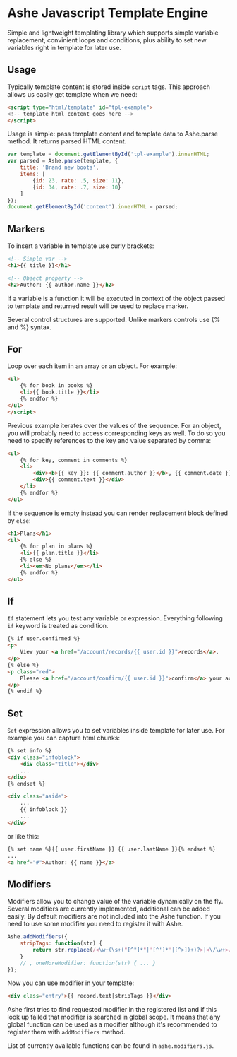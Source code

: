 # Ashe Javascript Template Engine

Simple and lightweight templating library which supports simple variable replacement, convinient loops and conditions, plus ability to set new variables right in template for later use. 

## Usage

Typically template content is stored inside `script` tags. This approach allows us easily get template when we need:

```html
<script type="html/template" id="tpl-example">
<!-- template html content goes here -->
</script>
```

Usage is simple: pass template content and template data to Ashe.parse method. It returns parsed HTML content.

```javascript
var template = document.getElementById('tpl-example').innerHTML;
var parsed = Ashe.parse(template, {
    title: 'Brand new boots',
    items: [
        {id: 23, rate: .5, size: 11},
        {id: 34, rate: .7, size: 10}
    ]
});
document.getElementById('content').innerHTML = parsed;
```

## Markers

To insert a variable in template use curly brackets:

```html
<!-- Simple var -->
<h1>{{ title }}</h1>

<!-- Object property -->
<h2>Author: {{ author.name }}</h2>
```

If a variable is a function it will be executed in context of the object passed to template and returned result will be used to replace marker.


Several control structures are supported. Unlike markers controls use {% and %} syntax.

## For

Loop over each item in an array or an object. For example:

```html
<ul>
    {% for book in books %}
    <li>{{ book.title }}</li>
    {% endfor %}
</ul>
</script>
```

Previous example iterates over the values of the sequence. For an object, you will probably need to access corresponding keys as well. To do so you need to specify references to the key and value separated by comma:

```html
<ul>
    {% for key, comment in comments %}
    <li>
        <div><b>{{ key }}: {{ comment.author }}</b>, {{ comment.date }}</div>
        <div>{{ comment.text }}</div>
    </li>
    {% endfor %}
</ul>
```

If the sequence is empty instead you can render replacement block defined by `else`:

```html
<h1>Plans</h1>
<ul>
    {% for plan in plans %}
    <li>{{ plan.title }}</li>
    {% else %}
    <li><em>No plans</em></li>
    {% endfor %}
</ul>
```

## If

`If` statement lets you test any variable or expression. Everything following `if` keyword is treated as condition.

```html
{% if user.confirmed %}
<p>
    View your <a href="/account/records/{{ user.id }}">records</a>.
</p>
{% else %}
<p class="red">
    Please <a href="/account/confirm/{{ user.id }}">confirm</a> your account.
</p>
{% endif %}
```

## Set

`Set` expression allows you to set variables inside template for later use. For example you can capture html chunks:

```html
{% set info %}
<div class="infoblock">
    <div class="title"></div>
    ...
</div>
{% endset %}

<div class="aside">
    ...
    {{ infoblock }}
    ...
</div>
```

or like this:

```html
{% set name %}{{ user.firstName }} {{ user.lastName }}{% endset %}
...
<a href="#">Author: {{ name }}</a>
```

## Modifiers

Modifiers allow you to change value of the variable dynamically on the fly. Several modifiers are currently implemented, additional can be added easily. By default modifiers are not included into the Ashe function. If you need to use some modifier you need to register it with Ashe.

```javascript
Ashe.addModifiers({
    stripTags: function(str) {
        return str.replace(/<\w+(\s+("[^"]*"|'[^']*'|[^>])+)?>|<\/\w+>/gi, '');
    }
    // , oneMoreModifier: function(str) { ... }
});
```

Now you can use modifier in your template:

```html
<div class="entry">{{ record.text|stripTags }}</div>
```

Ashe first tries to find requested modifier in the registered list and if this look up failed that modifier is searched in global scope. It means that any global function can be used as a modifier although it's recommended to register them with `addModifiers` method.

List of currently available functions can be found in `ashe.modifiers.js`.